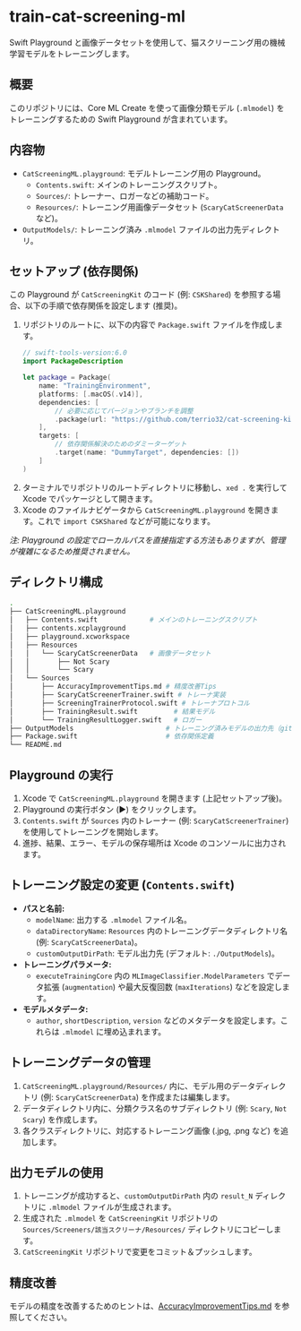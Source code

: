 # train-cat-screening-ml

Swift Playground と画像データセットを使用して、猫スクリーニング用の機械学習モデルをトレーニングします。

## 概要

このリポジトリには、Core ML Create を使って画像分類モデル (`.mlmodel`) をトレーニングするための Swift Playground が含まれています。

## 内容物

*   `CatScreeningML.playground`: モデルトレーニング用の Playground。
    *   `Contents.swift`: メインのトレーニングスクリプト。
    *   `Sources/`: トレーナー、ロガーなどの補助コード。
    *   `Resources/`: トレーニング用画像データセット (`ScaryCatScreenerData` など)。
*   `OutputModels/`: トレーニング済み `.mlmodel` ファイルの出力先ディレクトリ。

## セットアップ (依存関係)

この Playground が `CatScreeningKit` のコード (例: `CSKShared`) を参照する場合、以下の手順で依存関係を設定します (推奨)。

1.  リポジトリのルートに、以下の内容で `Package.swift` ファイルを作成します。
    ```swift
    // swift-tools-version:6.0
    import PackageDescription

    let package = Package(
        name: "TrainingEnvironment",
        platforms: [.macOS(.v14)],
        dependencies: [
            // 必要に応じてバージョンやブランチを調整
            .package(url: "https://github.com/terrio32/cat-screening-kit.git", from: "1.0.0")
        ],
        targets: [
            // 依存関係解決のためのダミーターゲット
            .target(name: "DummyTarget", dependencies: [])
        ]
    )
    ```
2.  ターミナルでリポジトリのルートディレクトリに移動し、`xed .` を実行して Xcode でパッケージとして開きます。
3.  Xcode のファイルナビゲータから `CatScreeningML.playground` を開きます。これで `import CSKShared` などが可能になります。

*注: Playground の設定でローカルパスを直接指定する方法もありますが、管理が複雑になるため推奨されません。*

## ディレクトリ構成

```bash
.
├── CatScreeningML.playground
│   ├── Contents.swift             # メインのトレーニングスクリプト
│   ├── contents.xcplayground
│   ├── playground.xcworkspace
│   ├── Resources
│   │   └── ScaryCatScreenerData   # 画像データセット
│   │       ├── Not Scary
│   │       └── Scary
│   └── Sources
│       ├── AccuracyImprovementTips.md # 精度改善Tips
│       ├── ScaryCatScreenerTrainer.swift # トレーナ実装
│       ├── ScreeningTrainerProtocol.swift # トレーナプロトコル
│       ├── TrainingResult.swift         # 結果モデル
│       └── TrainingResultLogger.swift   # ロガー
├── OutputModels                       # トレーニング済みモデルの出力先（git管理外推奨）
├── Package.swift                      # 依存関係定義
└── README.md
```

## Playground の実行

1.  Xcode で `CatScreeningML.playground` を開きます (上記セットアップ後)。
2.  Playground の実行ボタン (▶︎) をクリックします。
3.  `Contents.swift` が `Sources` 内のトレーナー (例: `ScaryCatScreenerTrainer`) を使用してトレーニングを開始します。
4.  進捗、結果、エラー、モデルの保存場所は Xcode のコンソールに出力されます。

## トレーニング設定の変更 (`Contents.swift`)

*   **パスと名前:**
    *   `modelName`: 出力する `.mlmodel` ファイル名。
    *   `dataDirectoryName`: `Resources` 内のトレーニングデータディレクトリ名 (例: `ScaryCatScreenerData`)。
    *   `customOutputDirPath`: モデル出力先 (デフォルト: `./OutputModels`)。
*   **トレーニングパラメータ:**
    *   `executeTrainingCore` 内の `MLImageClassifier.ModelParameters` でデータ拡張 (`augmentation`) や最大反復回数 (`maxIterations`) などを設定します。
*   **モデルメタデータ:**
    *   `author`, `shortDescription`, `version` などのメタデータを設定します。これらは `.mlmodel` に埋め込まれます。

## トレーニングデータの管理

1.  `CatScreeningML.playground/Resources/` 内に、モデル用のデータディレクトリ (例: `ScaryCatScreenerData`) を作成または編集します。
2.  データディレクトリ内に、分類クラス名のサブディレクトリ (例: `Scary`, `Not Scary`) を作成します。
3.  各クラスディレクトリに、対応するトレーニング画像 (.jpg, .png など) を追加します。

## 出力モデルの使用

1.  トレーニングが成功すると、`customOutputDirPath` 内の `result_N` ディレクトリに `.mlmodel` ファイルが生成されます。
2.  生成された `.mlmodel` を `CatScreeningKit` リポジトリの `Sources/Screeners/該当スクリーナ/Resources/` ディレクトリにコピーします。
3.  `CatScreeningKit` リポジトリで変更をコミット＆プッシュします。

## 精度改善

モデルの精度を改善するためのヒントは、[AccuracyImprovementTips.md](CatScreeningML.playground/Sources/AccuracyImprovementTips.md) を参照してください。